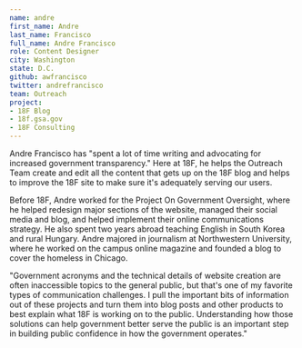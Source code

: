 ```yaml
---
name: andre
first_name: Andre
last_name: Francisco
full_name: Andre Francisco
role: Content Designer
city: Washington
state: D.C.
github: awfrancisco
twitter: andrefrancisco
team: Outreach
project:
- 18F Blog
- 18f.gsa.gov
- 18F Consulting
---
```


Andre Francisco has "spent a lot of time writing and advocating for increased government transparency." Here at 18F, he helps the Outreach Team create and edit all the content that gets up on the 18F blog and helps to improve the 18F site to make sure it's adequately serving our users.

Before 18F, Andre worked for the Project On Government Oversight, where he helped redesign major sections of the website, managed their social media and blog, and helped implement their online communications strategy. He also spent two years abroad teaching English in South Korea and rural Hungary. Andre majored in journalism at Northwestern University, where he worked on the campus online magazine and founded a blog to cover the homeless in Chicago.

"Government acronyms and the technical details of website creation are often inaccessible topics to the general public, but that's one of my favorite types of communication challenges. I pull the important bits of information out of these projects and turn them into blog posts and other products to best explain what 18F is working on to the public. Understanding how those solutions can help government better serve the public is an important step in building public confidence in how the government operates."
